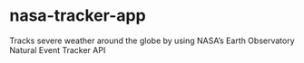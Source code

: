 # nasa-tracker-app

Tracks severe weather around the globe by using NASA’s Earth Observatory Natural Event Tracker API
